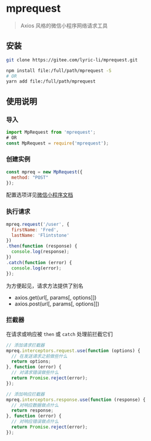 # mprequest

> Axios 风格的微信小程序网络请求工具


## 安装

```bash
git clone https://gitee.com/lyric-li/mprequest.git

npm install file:/full/path/mprequest -S
# OR
yarn add file:/full/path/mprequest
```

## 使用说明

### 导入

```javascript
import MpRequest from 'mprequest';
# OR
const MpRequest = require('mprequest');
```

### 创建实例

```javascript
const mpreq = new MpRequest({
  method: "POST"
});
```

配置选项详见[微信小程序文档](https://developers.weixin.qq.com/miniprogram/dev/api/network/request/wx.request.html)

### 执行请求

```javascript
mpreq.request('/user', {
  firstName: 'Fred',
  lastName: 'Flintstone'
})
.then(function (response) {
  console.log(response);
})
.catch(function (error) {
  console.log(error);
});
```

为方便起见，请求方法提供了别名

- axios.get(url[, params[, options]])
- axios.post(url[, params[, options]])


### 拦截器

在请求或响应被 `then` 或 `catch` 处理前拦截它们

```javascript
// 添加请求拦截器
mpreq.interceptors.request.use(function (options) {
  // 在发送请求之前做些什么
  return options;
}, function (error) {
  // 对请求错误做些什么
  return Promise.reject(error);
});

// 添加响应拦截器
mpreq.interceptors.response.use(function (response) {
  // 对响应数据做点什么
  return response;
}, function (error) {
  // 对响应错误做点什么
  return Promise.reject(error);
});
```
